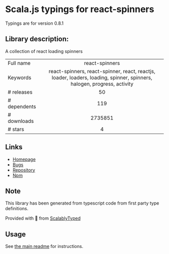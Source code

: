 
# Scala.js typings for react-spinners

Typings are for version 0.8.1

## Library description:
A collection of react loading spinners

|                    |                 |
| ------------------ | :-------------: |
| Full name          | react-spinners |
| Keywords           | react-spinners, react-spinner, react, reactjs, loader, loaders, loading, spinner, spinners, halogen, progress, activity |
| # releases         | 50 |
| # dependents       | 119 |
| # downloads        | 2735851 |
| # stars            | 4 |

## Links
- [Homepage](https://github.com/davidhu2000/react-spinners)
- [Bugs](https://github.com/davidhu2000/react-spinners/issues)
- [Repository](https://github.com/davidhu2000/react-spinners)
- [Npm](https://www.npmjs.com/package/react-spinners)
    


## Note
This library has been generated from typescript code from first party type definitions.

Provided with :purple_heart: from [ScalablyTyped](https://github.com/oyvindberg/ScalablyTyped)

## Usage
See [the main readme](../../readme.md) for instructions.


